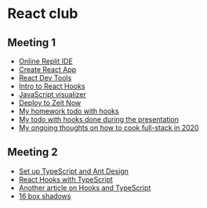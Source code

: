 React club
===

Meeting 1
---

- [Online Replit IDE](https://repl.it/languages/reactjs)
- [Create React App](https://github.com/facebook/create-react-app)
- [React Dev Tools](https://chrome.google.com/webstore/detail/react-developer-tools/fmkadmapgofadopljbjfkapdkoienihi?hl=ru)
- [Intro to React Hooks](https://en.reactjs.org/docs/hooks-intro.html)
- [JavaScript visualizer](http://pythontutor.com/javascript.html)
- [Deploy to Zeit Now](https://zeit.co/)
- [My homework todo with hooks](todo-with-hooks/)
- [My todo with hooks done during the presentation](todo-v2/)
- [My ongoing thoughts on how to cook full-stack in 2020](https://github.com/vpavlenko/web-2020)


Meeting 2
---

- [Set up TypeScript and Ant Design](https://ant.design/docs/react/use-in-typescript)
- [React Hooks with TypeScript](https://levelup.gitconnected.com/usetypescript-a-complete-guide-to-react-hooks-and-typescript-db1858d1fb9c)
- [Another article on Hooks and TypeScript](https://fettblog.eu/typescript-react/hooks/)
- [16 box shadows](https://repl.it/@cxielamiko/LimeEllipticalRepo)
